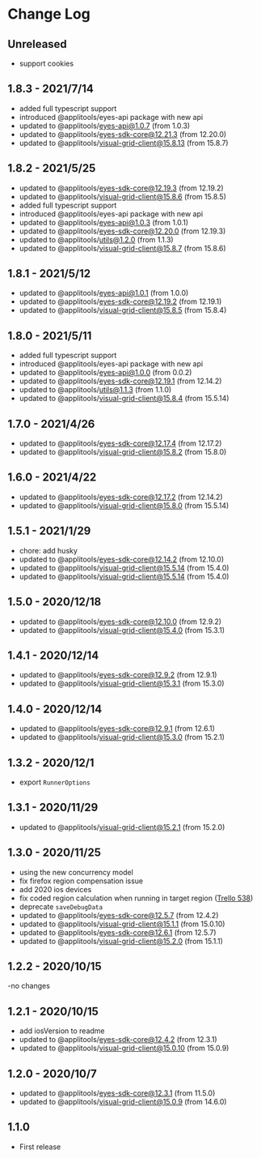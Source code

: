# Change Log

## Unreleased

- support cookies

## 1.8.3 - 2021/7/14

- added full typescript support
- introduced @applitools/eyes-api package with new api
- updated to @applitools/eyes-api@1.0.7 (from 1.0.3)
- updated to @applitools/eyes-sdk-core@12.21.3 (from 12.20.0)
- updated to @applitools/visual-grid-client@15.8.13 (from 15.8.7)

## 1.8.2 - 2021/5/25

- updated to @applitools/eyes-sdk-core@12.19.3 (from 12.19.2)
- updated to @applitools/visual-grid-client@15.8.6 (from 15.8.5)
- added full typescript support
- introduced @applitools/eyes-api package with new api
- updated to @applitools/eyes-api@1.0.3 (from 1.0.1)
- updated to @applitools/eyes-sdk-core@12.20.0 (from 12.19.3)
- updated to @applitools/utils@1.2.0 (from 1.1.3)
- updated to @applitools/visual-grid-client@15.8.7 (from 15.8.6)

## 1.8.1 - 2021/5/12

- updated to @applitools/eyes-api@1.0.1 (from 1.0.0)
- updated to @applitools/eyes-sdk-core@12.19.2 (from 12.19.1)
- updated to @applitools/visual-grid-client@15.8.5 (from 15.8.4)

## 1.8.0 - 2021/5/11

- added full typescript support
- introduced @applitools/eyes-api package with new api
- updated to @applitools/eyes-api@1.0.0 (from 0.0.2)
- updated to @applitools/eyes-sdk-core@12.19.1 (from 12.14.2)
- updated to @applitools/utils@1.1.3 (from 1.1.0)
- updated to @applitools/visual-grid-client@15.8.4 (from 15.5.14)

## 1.7.0 - 2021/4/26

- updated to @applitools/eyes-sdk-core@12.17.4 (from 12.17.2)
- updated to @applitools/visual-grid-client@15.8.2 (from 15.8.0)

## 1.6.0 - 2021/4/22

- updated to @applitools/eyes-sdk-core@12.17.2 (from 12.14.2)
- updated to @applitools/visual-grid-client@15.8.0 (from 15.5.14)

## 1.5.1 - 2021/1/29

- chore: add husky
- updated to @applitools/eyes-sdk-core@12.14.2 (from 12.10.0)
- updated to @applitools/visual-grid-client@15.5.14 (from 15.4.0)
- updated to @applitools/visual-grid-client@15.5.14 (from 15.4.0)
## 1.5.0 - 2020/12/18

- updated to @applitools/eyes-sdk-core@12.10.0 (from 12.9.2)
- updated to @applitools/visual-grid-client@15.4.0 (from 15.3.1)

## 1.4.1 - 2020/12/14

- updated to @applitools/eyes-sdk-core@12.9.2 (from 12.9.1)
- updated to @applitools/visual-grid-client@15.3.1 (from 15.3.0)

## 1.4.0 - 2020/12/14

- updated to @applitools/eyes-sdk-core@12.9.1 (from 12.6.1)
- updated to @applitools/visual-grid-client@15.3.0 (from 15.2.1)

## 1.3.2 - 2020/12/1

- export `RunnerOptions`

## 1.3.1 - 2020/11/29

- updated to @applitools/visual-grid-client@15.2.1 (from 15.2.0)

## 1.3.0 - 2020/11/25

- using the new concurrency model
- fix firefox region compensation issue
- add 2020 ios devices
- fix coded region calculation when running in target region ([Trello 538](https://trello.com/c/FQ8iJZdi))
- deprecate `saveDebugData`
- updated to @applitools/eyes-sdk-core@12.5.7 (from 12.4.2)
- updated to @applitools/visual-grid-client@15.1.1 (from 15.0.10)
- updated to @applitools/eyes-sdk-core@12.6.1 (from 12.5.7)
- updated to @applitools/visual-grid-client@15.2.0 (from 15.1.1)

## 1.2.2 - 2020/10/15

-no changes

## 1.2.1 - 2020/10/15

- add iosVersion to readme
- updated to @applitools/eyes-sdk-core@12.4.2 (from 12.3.1)
- updated to @applitools/visual-grid-client@15.0.10 (from 15.0.9)

## 1.2.0 - 2020/10/7

- updated to @applitools/eyes-sdk-core@12.3.1 (from 11.5.0)
- updated to @applitools/visual-grid-client@15.0.9 (from 14.6.0)

## 1.1.0

- First release
